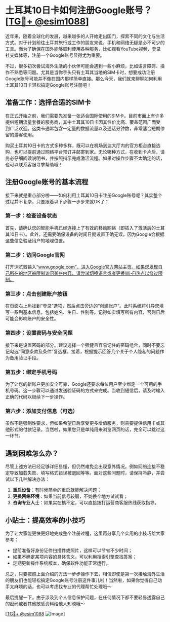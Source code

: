 # 土耳其10日卡如何注册Google账号？[[TG💪+ @esim1088](https://t.me/s/esim1088)]

近年来，随着全球化的发展，越来越多的人开始走出国门，探索不同的文化与生活方式。对于计划前往土耳其旅行或工作的朋友来说，手机和网络无疑是必不可少的工具。而为了确保在国外能够顺利使用各种服务，比如观看YouTube视频、登录社交媒体等，注册一个Google账号显得尤为重要。

不过，很多初次尝试海外生活的小伙伴可能会遇到一些小麻烦，比如语言障碍、操作不熟悉等问题。尤其是当你手头只有土耳其当地的SIM卡时，想要成功注册Google账号可能并不像在国内那样简单直接。那么今天，我们就来聊聊如何利用土耳其10日卡轻松搞定Google账号注册吧！

## 准备工作：选择合适的SIM卡

在正式开始之前，我们需要先准备一张适合国际使用的SIM卡。目前市面上有许多提供短期流量套餐的服务商，其中土耳其10日卡因其性价比高、覆盖范围广而受到广泛欢迎。这类卡通常包含一定量的数据流量以及通话分钟数，非常适合短期停留的游客使用。

购买土耳其10日卡的方式多种多样，既可以在机场到达大厅内的官方柜台直接选购，也可以提前通过网络平台预订并邮寄到家。无论哪种方式，在收到卡片后，请务必仔细阅读说明书，并按照指示完成激活流程。如果对操作步骤不太确定的话，也可以联系客服寻求帮助哦！

## 注册Google账号的基本流程

接下来就是重点部分啦——如何利用土耳其10日卡注册Google账号呢？其实整个过程并不复杂，只要跟着以下步骤一步步来就OK了：

### 第一步：检查设备状态

首先，请确认您的智能手机已经连接上了有效的移动网络（即插入了激活后的土耳其10日卡）。此外，还需要确保设备的时间日期设置正确无误，因为Google会根据这些信息验证用户的地理位置。

### 第二步：访问Google官网

打开浏览器输入“www.google.com”，进入Google官方网站主页。如果您发现自己所在的地区被限制访问某些内容，请尝试切换语言或者更换Wi-Fi热点以绕过限制。

### 第三步：点击创建账户按钮

在页面右上角找到“登录”选项，然后点击旁边的“创建账户”。此时系统将引导您填写一系列基本信息，包括姓名、生日、性别等。记得如实填写所有内容，否则日后可能会影响账户的安全性。

### 第四步：设置密码与安全问题

接下来是设置密码的部分。建议选择一个强健且容易记住的密码组合，同时不要忘记勾选“同意条款及条件”复选框。接着，根据提示回答几个关于个人隐私的问题作为备用验证手段。

### 第五步：绑定手机号码

为了让您的新账户更加安全可靠，Google还要求每位用户至少绑定一个可用的手机号码。这一步骤可以通过发送验证码的方式来完成。当收到短信后，请及时输入正确的代码以继续下一步操作。

### 第六步：添加支付信息（可选）

虽然不是强制性要求，但如果希望日后享受更多增值服务，则需要提供信用卡或其他形式的付款记录。当然啦，如果您只是单纯用来浏览网页的话，完全可以跳过这一环节。

## 遇到困难怎么办？

尽管上述方法已经足够详细易懂，但仍然难免会出现意外情况。例如网络连接不稳定导致加载失败、填写格式错误被退回等等。面对这些问题时，请保持冷静，并尝试以下几种解决办法：

1. **重启设备**：有时候简单的重启就能解决问题；
2. **更换网络环境**：如果当前信号较弱，不妨换个地方试试看；
3. **咨询专业人士**：如果实在搞不定，可以直接拨打运营商客服热线获取指导。

## 小贴士：提高效率的小技巧

为了让大家能更快更好地完成整个注册过程，这里再分享几个实用的小技巧给大家参考：

- 提前准备好身份证件扫描件或照片，这样可以节省不少时间；
- 如果不确定某项内容的具体含义，可以利用搜索引擎查找答案；
- 定期更新操作系统版本，确保软件功能正常运行。

总之，只要按照上面介绍的方法一步步操作下去，相信即使是第一次接触海外生活的朋友们也能轻松搞定Google账号注册这件事儿啦！当然啦，如果你觉得自己动手太麻烦的话，也可以考虑找专业的代理帮忙处理哦～

最后提醒一下，由于涉及到个人信息保护问题，在任何情况下都不要轻易透露自己的密码或者其他敏感资料给他人知晓哦～

[[TG💪+ @esim1088](https://t.me/s/esim1088) ![Image](https://i.postimg.cc/4NQfJmqS/Snipaste-2025-05-13-00-14-12.png)]